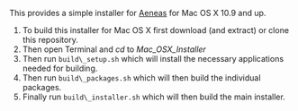 This provides a simple installer for [Aeneas](https://github.com/readbeyond/aeneas) for Mac OS X 10.9 and up.  

1. To build this installer for Mac OS X first download (and extract) or clone this repository.  
2. Then open Terminal and _cd_ to _Mac\_OSX\_Installer_
3. Then run `build\_setup.sh` which will install the necessary applications needed for building.
4. Then run `build\_packages.sh` which will then build the individual packages.  
5. Finally run `build\_installer.sh` which will then build the main installer.  
